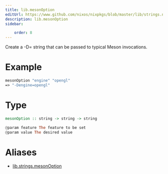 ```yaml
---
title: lib.mesonOption
editUrl: https://www.github.com/nixos/nixpkgs/blob/master/lib/strings.nix#L1072C17
description: lib.mesonOption
sidebar:

    order: 8
---
```


Create a -D<feature>=<value> string that can be passed to typical Meson
invocations.

# Example

```nix
mesonOption "engine" "opengl"
=> "-Dengine=opengl"
```

# Type

```haskell
mesonOption :: string -> string -> string

@param feature The feature to be set
@param value The desired value
```


# Aliases

- [lib.strings.mesonOption](reference/lib/strings/lib-strings-mesonOption)


